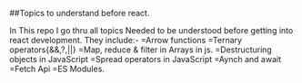 
##Topics to understand before react.

In This repo I go thru all topics Needed to be understood before getting into react development.
They include:- 
=Arrow functions
=Ternary operators{&&,?,||}
=Map, reduce & filter in Arrays in js.
=Destructuring objects in JavaScript
=Spread operators in JavaScript
=Aynch and await
=Fetch Api
=ES Modules.